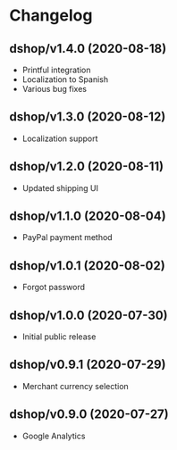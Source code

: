 # Changelog

## dshop/v1.4.0 (2020-08-18)

- Printful integration
- Localization to Spanish
- Various bug fixes

## dshop/v1.3.0 (2020-08-12)

- Localization support

## dshop/v1.2.0 (2020-08-11)

- Updated shipping UI

## dshop/v1.1.0 (2020-08-04)

- PayPal payment method

## dshop/v1.0.1 (2020-08-02)

- Forgot password

## dshop/v1.0.0 (2020-07-30)

- Initial public release

## dshop/v0.9.1 (2020-07-29)

- Merchant currency selection

## dshop/v0.9.0 (2020-07-27)

- Google Analytics

